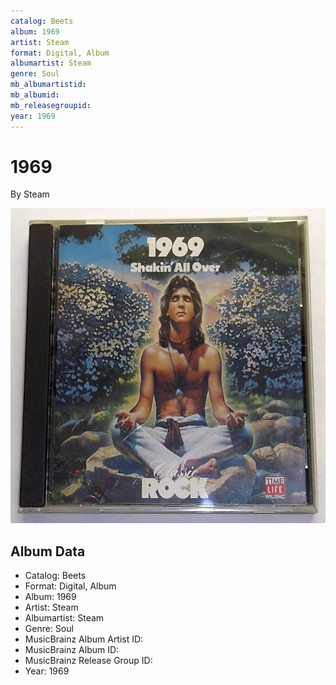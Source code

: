 ```yaml
---
catalog: Beets
album: 1969
artist: Steam
format: Digital, Album
albumartist: Steam
genre: Soul
mb_albumartistid: 
mb_albumid: 
mb_releasegroupid: 
year: 1969
---
```


# 1969

By Steam

![](../../assets/beetscovers/Steam-1969.jpg)

## Album Data

- Catalog: Beets
- Format: Digital, Album
- Album: 1969
- Artist: Steam
- Albumartist: Steam
- Genre: Soul
- MusicBrainz Album Artist ID: 
- MusicBrainz Album ID: 
- MusicBrainz Release Group ID: 
- Year: 1969

